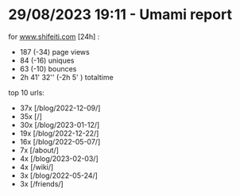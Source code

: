 # 29/08/2023 19:11 - Umami report
for www.shifeiti.com [24h] :

 - 187 (-34) page views
 - 84 (-16) uniques
 - 63 (-10) bounces
 - 2h 41' 32'' (-2h 5' ) totaltime


top 10 urls:
 - 37x [/blog/2022-12-09/]
 - 35x [/]
 - 30x [/blog/2023-01-12/]
 - 19x [/blog/2022-12-22/]
 - 16x [/blog/2022-05-07/]
 - 7x [/about/]
 - 4x [/blog/2023-02-03/]
 - 4x [/wiki/]
 - 3x [/blog/2022-05-24/]
 - 3x [/friends/]


